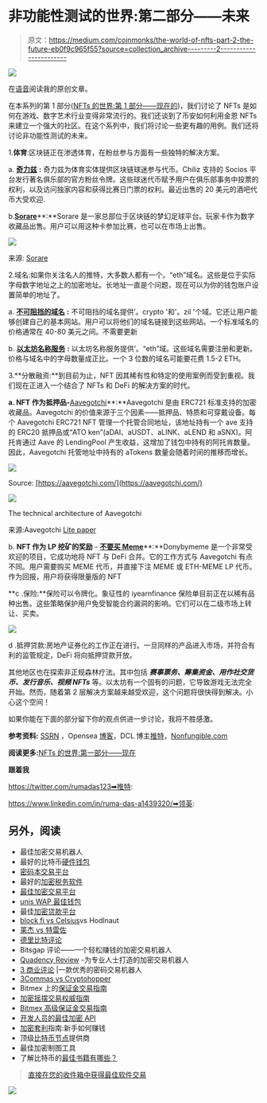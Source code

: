 # 非功能性测试的世界:第二部分——未来

> 原文：<https://medium.com/coinmonks/the-world-of-nfts-part-2-the-future-eb0f9c965f55?source=collection_archive---------2----------------------->

![](img/236813534b3c257a9f36c4232e512f7a.png)

在[语音](https://www.voice.com/post/@tulip/the-world-of-nfts-part-2-the-future-1604243458-1)阅读我的原创文章。

在本系列的第 1 部分([NFTs 的世界:第 1 部分——现在的](/coinmonks/the-world-of-nfts-part-1-the-present-8a2de175c2e9))，我们讨论了 NFTs 是如何在游戏、数字艺术行业变得非常流行的。我们还谈到了币安如何利用金恩 NFTs 来建立一个强大的社区。在这个系列中，我们将讨论一些更有趣的用例。我们还将讨论非功能性测试的未来。

1.**体育**:区块链正在渗透体育，在粉丝参与方面有一些独特的解决方案。

a. [**奇力兹**](https://www.chiliz.com/en/home/) **:** 奇力兹为体育实体提供区块链球迷参与代币。Chiliz 支持的 Socios 平台发行著名俱乐部的官方粉丝令牌。这些球迷代币赋予用户在俱乐部事务中投票的权利，以及访问独家内容和获得比赛日门票的权利。最近出售的 20 美元的酒吧代币大受欢迎.

b.[**Sorare**](https://sorare.com/)**:**Sorare 是一家总部位于区块链的梦幻足球平台。玩家卡作为数字收藏品出售。用户可以用这种卡参加比赛，也可以在市场上出售。

![](img/b5706189d4fb55161d7456f2e24dc54a.png)

来源: [Sorare](https://sorare.com/)

2.域名:如果你关注名人的推特，大多数人都有一个。“eth”域名。这些是位于实际字母数字地址之上的加密地址。长地址一直是个问题，现在可以为你的钱包账户设置简单的地址了。

a. [**不可阻挡的域名**](https://unstoppabledomains.com/r/) **:** 不可阻挡的域名提供’。crypto '和'。zil '个域。它还让用户能够创建自己的基本网站。用户可以将他们的域名链接到这些网站。一个标准域名的价格通常在 40-80 美元之间。不需要更新

b. [**以太坊名称服务**](https://ens.domains/) **:** 以太坊名称服务提供’。“eth”域。这些域名需要注册和更新。价格与域名中的字母数量成正比。一个 3 位数的域名可能要花费 1.5-2 ETH。

3.**分散融资:**到目前为止，NFT 因其稀有性和特定的使用案例而受到重视。我们现在正进入一个结合了 NFTs 和 DeFi 的解决方案的时代。

**a. NFT 作为抵押品-**[Aavegotchi](https://aavegotchi.com/?utm_source=nonfungible)**:**Aavegotchi 是由 ERC721 标准支持的加密收藏品。Aavegotchi 的价值来源于三个因素——抵押品、特质和可穿戴设备。每个 Aavegotchi ERC721 NFT 管理一个托管合同地址，该地址持有一个 ave 支持的 ERC20 抵押品或“ATO ken”(aDAI、aUSDT、aLINK、aLEND 和 aSNX)。阿托肯通过 Aave 的 LendingPool 产生收益，这增加了钱包中持有的阿托肯数量。因此，Aavegotchi 托管地址中持有的 aTokens 数量会随着时间的推移而增长。

![](img/067d8470f2b8b05bf83ca2de5b9c3e7c.png)

Source: [https://aavegotchi.com/](https://aavegotchi.com/)

![](img/318756bf2a149164d683ed8f08fcab60.png)

The technical architecture of Aavegotchi

来源:Aavegotchi [Lite paper](https://docs.google.com/document/d/1aTijRP1Rd_Z8iu6IISWCct7TWRdzK3x-lfrucgM_7Cg/edit#)

b. **NFT 作为 LP 挖矿的奖励** - [**不要买 Meme**](https://dontbuymeme.com/)**:**Donybymeme 是一个非常受欢迎的项目，它成功地将 NFT 与 DeFi 合并。它的工作方式与 Aavegotchi 有点不同。用户需要购买 MEME 代币，并直接下注 MEME 或 ETH-MEME LP 代币。作为回报，用户将获得限量版的 NFT

**c .保险:**保险可以令牌化。象征性的 iyearnfinance 保险单目前正在以稀有品种出售。这些策略保护用户免受智能合约漏洞的影响。它们可以在二级市场上转让、买卖。

![](img/09ed476266bfddd6565ae65f5349c36b.png)

d .抵押贷款:房地产证券化的工作正在进行。一旦同样的产品进入市场，并符合有利的监管规定，DeFi 将向抵押贷款开放。

其他地区也在探索非正规森林疗法。其中包括 ***赛事票务、筹集资金、用作社交货币、发行音乐、视频 NFTs*** 等。以太坊有一个固有的问题，它导致游戏无法完全开始。然而，随着第 2 层解决方案越来越受欢迎，这个问题将很快得到解决。小心这个空间！

如果你能在下面的部分留下你的观点供进一步讨论，我将不胜感激。

**参考资料:** [SSRN](https://poseidon01.ssrn.com/delivery.php?ID=769100067111075029002088027006088101005063061035027036094120112100090095095071002078024006023047020040034098071098109089002099008086008054041105126065087127002079030068062031023105004095001103012012016068112081027028104030027089108002022065094104106112&EXT=pdf) ，Opensea [博客](https://opensea.io/blog/guides/non-fungible-tokens/#History_of_non-fungible_tokens_2017_2020)，DCL 博主[推特](https://twitter.com/DCLBlogger/status/1304420045351579648)，[Nonfungible.com](https://nonfungible.com/blog/the-troubled-marriage-between-nfts-and-defi)

**阅读更多:**[NFTs 的世界:第一部分——现在](/coinmonks/the-world-of-nfts-part-1-the-present-8a2de175c2e9)

**跟着我**

https://twitter.com/rumadas123➡推特:

https://www.linkedin.com/in/ruma-das-a1439320/➡领英:

## 另外，阅读

*   最佳加密交易机器人
*   最好的比特币[硬件钱包](/coinmonks/the-best-cryptocurrency-hardware-wallets-of-2020-e28b1c124069?source=friends_link&sk=324dd9ff8556ab578d71e7ad7658ad7c)
*   [密码本交易平台](/coinmonks/top-10-crypto-copy-trading-platforms-for-beginners-d0c37c7d698c)
*   最好的[加密税务软件](/coinmonks/best-crypto-tax-tool-for-my-money-72d4b430816b)
*   [最佳加密交易平台](/coinmonks/the-best-crypto-trading-platforms-in-2020-the-definitive-guide-updated-c72f8b874555)
*   [unis WAP 最佳钱包](/coinmonks/best-wallets-to-use-uniswap-e91a6385d9e8)
*   最佳[加密贷款平台](/coinmonks/top-5-crypto-lending-platforms-in-2020-that-you-need-to-know-a1b675cec3fa)
*   [block fi vs Celsius](/coinmonks/blockfi-vs-celsius-vs-hodlnaut-8a1cc8c26630)vs Hodlnaut
*   [莱杰 vs 特雷佐](/coinmonks/ledger-vs-trezor-best-hardware-wallet-to-secure-cryptocurrency-22c7a3fd391e)
*   [德里比特评论](/coinmonks/deribit-review-options-fees-apis-and-testnet-2ca16c4bbdb2)
*   Bitsgap 评论——一个轻松赚钱的加密交易机器人
*   [Quadency Review](/coinmonks/quadency-review-a-crypto-trading-automation-platform-3068eaa374e1) -为专业人士打造的加密交易机器人
*   [3 商业评论](https://blog.coincodecap.com/3commas-review-an-excellent-crypto-trading-bot) |一款优秀的密码交易机器人
*   [3Commas vs Cryptohopper](/coinmonks/cryptohopper-vs-3commas-vs-shrimpy-a2c16095b8fe)
*   Bitmex 上的[保证金交易指南](/coinmonks/the-idiots-guide-to-margin-trading-on-bitmex-dbbd7742c6fc?source=friends_link&sk=7bfa99d2a181142510c8442c8ddb0786)
*   [加密摇摆交易权威指南](/coinmonks/the-definitive-guide-to-crypto-swing-trading-7e4af6496d4d?source=friends_link&sk=70448050bd9323b42f63bfc0bb1e60d1)
*   [Bitmex 高级保证金交易指南](/coinmonks/bitmex-advanced-margin-trading-guide-2270c195ce25?source=friends_link&sk=1d986cca731f5084b9a2db4a4bc4a7ad)
*   [开发人员的最佳加密 API](/coinmonks/best-crypto-apis-for-developers-5efe3a597a9f)
*   [加密套利](/coinmonks/crypto-arbitrage-guide-how-to-make-money-as-a-beginner-62bfe5c868f6)指南:新手如何赚钱
*   顶级[比特币节点](https://blog.coincodecap.com/bitcoin-node-solutions)提供商
*   最佳加密制图工具
*   了解比特币的[最佳书籍有哪些？](/coinmonks/what-are-the-best-books-to-learn-bitcoin-409aeb9aff4b)

> [直接在您的收件箱中获得最佳软件交易](https://coincodecap.com?utm_source=coinmonks)

[![](img/160ce73bd06d46c2250251e7d5969f9d.png)](https://coincodecap.com?utm_source=coinmonks)